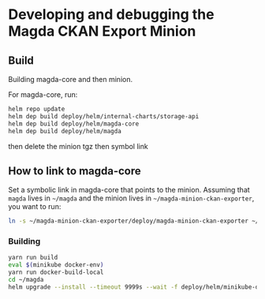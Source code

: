 # Developing and debugging the Magda CKAN Export Minion

## Build

Building magda-core and then minion.

For magda-core, run:

```bash
helm repo update
helm dep build deploy/helm/internal-charts/storage-api
helm dep build deploy/helm/magda-core
helm dep build deploy/helm/magda
```

then delete the minion tgz
then symbol link

## How to link to magda-core

Set a symbolic link in magda-core that points to the minion.
Assuming that `magda` lives in `~/magda` and the minion lives in `~/magda-minion-ckan-exporter`,
you want to run:

```bash
ln -s ~/magda-minion-ckan-exporter/deploy/magda-minion-ckan-exporter ~/magda/deploy/helm/magda/charts/magda-minion-ckan-exporter
```

### Building

```bash
yarn run build
eval $(minikube docker-env)
yarn run docker-build-local
cd ~/magda
helm upgrade --install --timeout 9999s --wait -f deploy/helm/minikube-dev.yml magda deploy/helm/magda
```
